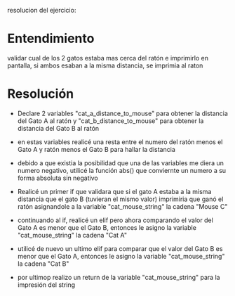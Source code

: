 resolucion del ejercicio:

# Entendimiento
validar cual de los 2 gatos estaba mas cerca del ratón e imprimirlo en pantalla, si ambos esaban a la misma distancia, se imprimia al raton

# Resolución

- Declare 2 variables "cat_a_distance_to_mouse" para  obtener la distancia del Gato A al ratón y "cat_b_distance_to_mouse" para obtener la distancia del Gato B al ratón

- en estas variables realicé una resta entre el numero del ratón menos el Gato A y ratón menos el Gato B para hallar la distancia

- debido a que existia la posibilidad que una de las variables me diera un numero negativo, utilicé la función abs() que conviernte un numero a su forma absoluta sin negativo

- Realicé un primer if que validara que si el gato A estaba a la misma distancia que el gato B (tuvieran el mismo valor) imprimiria que ganó el ratón asignandole a la variable "cat_mouse_string" la cadena "Mouse C" 

- continuando al if, realicé un elif pero ahora comparando el valor del Gato A es menor que el Gato B, entonces le asigno la variable "cat_mouse_string" la cadena "Cat A" 

- utilicé de nuevo un ultimo elif para comparar que el valor del Gato B es menor que el Gato A, entonces le asigno la variable "cat_mouse_string" la cadena "Cat B"

- por ultimop realizo un return de la variable "cat_mouse_string" para la impresión del string







